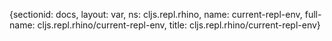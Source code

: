 {sectionid: docs, layout: var, ns: cljs.repl.rhino, name: current-repl-env, full-name: cljs.repl.rhino/current-repl-env,
  title: cljs.repl.rhino/current-repl-env}
